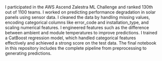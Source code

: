 I participated in the AWS Ascend Zalestra ML Challenge and ranked 130th out of 1100 teams. I worked on predicting performance degradation in solar panels using sensor data. I cleaned the data by handling missing values, encoding categorical columns like error_code and installation_type, and scaling numerical features. I engineered features such as the difference between ambient and module temperatures to improve predictions. I trained a CatBoost regression model, which handled categorical features effectively and achieved a strong score on the test data. The final notebook in this repository includes the complete pipeline from preprocessing to generating predictions.



